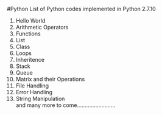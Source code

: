 #Python
List of Python codes implemented in Python 2.7.10
<ol>
<li>Hello World</li>
<li>Arithmetic Operators</li>
<li>Functions</li>
<li>List</li>
<li>Class</li>
<li>Loops</li>
<li>Inheritence</li>
<li>Stack</li>
<li>Queue</li>
<li>Matrix and their Operations</li>
<li>File Handling</li>
<li>Error Handling</li>
<li>String Manipulation</li>
</ul>
and many more to come.........................
